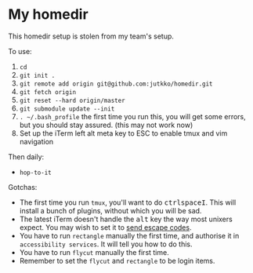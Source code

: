 # My homedir

This homedir setup is stolen from my team's setup.

To use:

1. `cd`
1. `git init .`
1. `git remote add origin git@github.com:jutkko/homedir.git`
1. `git fetch origin`
1. `git reset --hard origin/master`
1. `git submodule update --init`
1. `. ~/.bash_profile` the first time you run this, you will get some errors,
   but you should stay assured. (this may not work now)
1. Set up the iTerm left alt meta key to ESC to enable tmux and vim navigation

Then daily:

- `hop-to-it`

Gotchas:

- The first time you run `tmux`, you'll want to do
  <kbd>ctrl</kbd><kbd>space</kbd><kbd>I</kbd>. This will install a bunch of
  plugins, without which you will be sad.
- The latest iTerm doesn't handle the <kbd>alt</kbd> key the way most unixers expect.
  You may wish to set it to [send escape
  codes](https://www.iterm2.com/faq.html).
- You have to run `rectangle` manually the first time, and authorise it in
  `accessibility services`. It will tell you how to do this.
- You have to run `flycut` manually the first time.
- Remember to set the `flycut` and `rectangle` to be login items.
